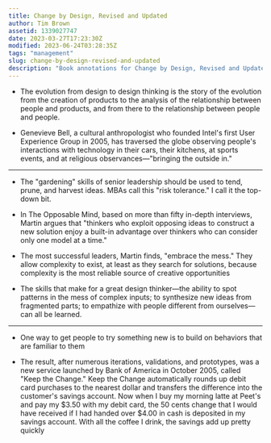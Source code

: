 ```yaml
---
title: Change by Design, Revised and Updated
author: Tim Brown
assetid: 1339027747
date: 2023-03-27T17:23:30Z
modified: 2023-06-24T03:28:35Z
tags: "management"
slug: change-by-design-revised-and-updated
description: "Book annotations for Change by Design, Revised and Updated by Tim Brown"
---
```


*  The evolution from design to design thinking is the story of the evolution from the creation of products to the analysis of the relationship between people and products, and from there to the relationship between people and people.

*  Genevieve Bell, a cultural anthropologist who founded Intel's first User Experience Group in 2005, has traversed the globe observing people's interactions with technology in their cars, their kitchens, at sports events, and at religious observances—"bringing the outside in."

---

*  The "gardening" skills of senior leadership should be used to tend, prune, and harvest ideas. MBAs call this "risk tolerance." I call it the top-down bit.

*  In The Opposable Mind, based on more than fifty in-depth interviews, Martin argues that "thinkers who exploit opposing ideas to construct a new solution enjoy a built-in advantage over thinkers who can consider only one model at a time."

*  The most successful leaders, Martin finds, "embrace the mess." They allow complexity to exist, at least as they search for solutions, because complexity is the most reliable source of creative opportunities

*  The skills that make for a great design thinker—the ability to spot patterns in the mess of complex inputs; to synthesize new ideas from fragmented parts; to empathize with people different from ourselves—can all be learned.

---

*  One way to get people to try something new is to build on behaviors that are familiar to them

*  The result, after numerous iterations, validations, and prototypes, was a new service launched by Bank of America in October 2005, called "Keep the Change." Keep the Change automatically rounds up debit card purchases to the nearest dollar and transfers the difference into the customer's savings account. Now when I buy my morning latte at Peet's and pay my $3.50 with my debit card, the 50 cents change that I would have received if I had handed over $4.00 in cash is deposited in my savings account. With all the coffee I drink, the savings add up pretty quickly

